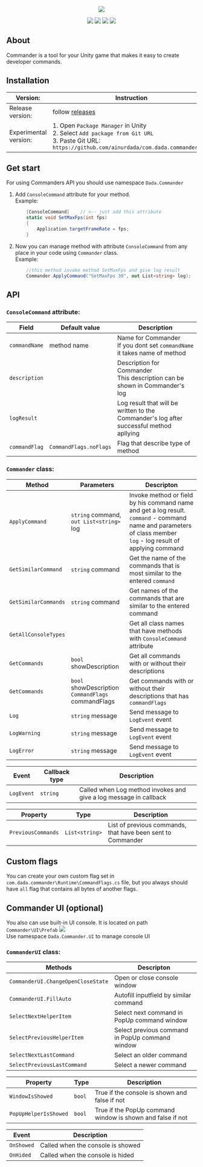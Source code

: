 <p align="center">
<img src="https://i.ibb.co/QC7pfJZ/Commander-Label800-new.png">
</p>

<p align="center">
<img src="https://img.shields.io/badge/Unity-white?style=flat&logo=unity&logoColor=000000">
<img src="https://img.shields.io/badge/Git repo-2.0.0b-yellow">
<img src="https://img.shields.io/badge/Release-1.1.0-success">
<img src="https://img.shields.io/badge/License-MIT-success">
</p>

## About
Commander is a tool for your Unity game that makes it easy to create developer commands.  

## Installation
|Version:| Instruction|
|----------------|---------------------------|
|Release version:| follow [releases](https://github.com/ainurdada/com.dada.commander/releases)|
Experimental version:| 1. Open `Package Manager` in Unity<br/> 2. Select `Add package from Git URL`<br/> 3. Paste Git URL: `https://github.com/ainurdada/com.dada.commander.git`|

## Get start
For using Commanders API you should use namespace ```Dada.Commander```
1. Add `ConsoleCommand` attribute for your method.  
    Example:
    ```c#
        [ConsoleCommand]    // <-- just add this attribute
        static void SetMaxFps(int fps)
        {
            Application.targetFrameRate = fps;
        }
    ```
2. Now you can manage method with attribute `ConsoleCommand` from any place in your code using `Commander` class.  
    Example:
    ```c#
        //this method invoke method SetMaxFps and give log result
        Commander.ApplyCommand("SetMaxFps 30", out List<string> log);
    ```


## API
### `ConsoleCommand` attribute:
|Field|Default value|Description|
|-----|-----------|-------------|
|`commandName`|method name|Name for Commander<br/> If you dont set `commandName` it takes name of method|
|`description`||Description for Commander <br/> This description can be shown in Commander's log|
|`logResult`||Log result that will be written to the Commander's log after successful method apllying|
|`commandFlag`|`CommandFlags.noFlags`|Flag that describe type of method|

### `Commander` class:   
|Method|Parameters|Descripton|
|------|----------|----------|
|`ApplyCommand`|`string` command,<br/> `out List<string>` log|Invoke method or field by his command name and get a log result. <br/> `command` - command name and parameters of class member <br/> `log` - log result of applying command|
|`GetSimilarCommand`|`string` command|Get the name of the commands that is most similar to the entered `command`|
|`GetSimilarCommands`|`string` command|Get names of the commands that are similar to the entered command|
|`GetAllConsoleTypes`||Get all class names that have methods with `ConsoleCommand` attribute|
|`GetCommands`|`bool` showDescription|Get all commands with or without their descriptions|
|`GetCommands`|`bool` showDescription <br/> `CommandFlags` commandFlags|Get commands with or without their descriptions that has `commandFlags`|
|`Log`|`string` message|Send message to `LogEvent` event|
|`LogWarning`|`string` message|Send message to `LogEvent` event|
|`LogError`|`string` message|Send message to `LogEvent` event|

|Event|Callback type|Description|
|-----|----------|-----------|
|`LogEvent`|`string`| Called when Log method invokes and give a log message in callback|

|Property|Type|Description|
|--------|----|-----------|
|`PreviousCommands`|`List<string>`|List of previous commands, that have been sent to Commander|

## Custom flags
You can create your own custom flag set in `com.dada.commander\Runtime\CommandFlags.cs` file, but you always should have `all` flag that contains all bytes of another flags. 

## Commander UI (optional)
You also can use built-in UI console. It is located on path `Commander\UI\Prefab`
![](https://i.ibb.co/4KGj2Lt/Console-UIPreview.png)  
Use namespace `Dada.Commander.UI` to manage console UI

### `CommanderUI` class:
|Methods|Descripton|
|-------|----------|
|`CommanderUI.ChangeOpenCloseState`|Open or close console window|
|`CommanderUI.FillAuto`|Autofill inputfield by similar command| 
|`SelectNextHelperItem`|Select next command in PopUp command window|
|`SelectPreviousHelperItem`|Select previous command in PopUp command window|
|`SelectNextLastCommand`|Select an older command|
|`SelectPreviousLastCommand`|Select a newer command|

|Property|Type|Description|
|--------|----|-----------|
|`WindowIsShowed`|`bool`|True if the console is shown and false if not|
|`PopUpHelperIsShowed`|`bool`|True if the PopUp command window is shown and false if not

|Event|Description|
|-----|-----------|
|`OnShowed`|Called when the console is showed|
|`OnHided`|Called when the console is hided|
